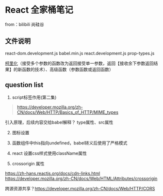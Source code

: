 # React 全家桶笔记

from：bilibili 尚硅谷

## 文件说明

react-dom.development.js
babel.min.js
react.development.js
prop-types.js


[柯里化](https://www.jianshu.com/p/2975c25e4d71)（接受多个参数的函数改为返回接受单一参数，返回【接收余下参数返回结果】的新函数的技术）、高级函数（参数函数或返回函数）



## question list

1. script标签作用(第二集)

> https://developer.mozilla.org/zh-CN/docs/Web/HTTP/Basics_of_HTTP/MIME_types

引入<script type="text/babel"></script>原理，后续内容交给babel解释？ type属性、src属性

2. 图标设置

3. 函数组件中this指向undefined，babel转义后使用了严格模式

4. react 设置css样式使用className属性

5.  crossorigin 属性 

https://zh-hans.reactjs.org/docs/cdn-links.html
https://developer.mozilla.org/zh-CN/docs/Web/HTML/Attributes/crossorigin

跨源资源共享？https://developer.mozilla.org/zh-CN/docs/Web/HTTP/CORS
